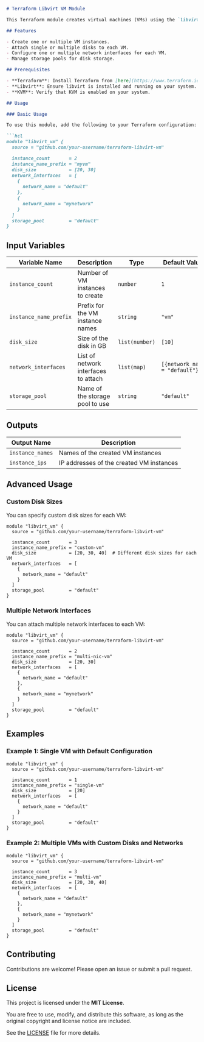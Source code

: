 ```markdown
# Terraform Libvirt VM Module

This Terraform module creates virtual machines (VMs) using the `libvirt` provider. It supports creating multiple VMs, attaching disks, and configuring network interfaces.

## Features

- Create one or multiple VM instances.
- Attach single or multiple disks to each VM.
- Configure one or multiple network interfaces for each VM.
- Manage storage pools for disk storage.

## Prerequisites

- **Terraform**: Install Terraform from [here](https://www.terraform.io/downloads.html).
- **Libvirt**: Ensure libvirt is installed and running on your system.
- **KVM**: Verify that KVM is enabled on your system.

## Usage

### Basic Usage

To use this module, add the following to your Terraform configuration:

```hcl
module "libvirt_vm" {
  source = "github.com/your-username/terraform-libvirt-vm"

  instance_count       = 2
  instance_name_prefix = "myvm"
  disk_size            = [20, 30]
  network_interfaces   = [
    {
      network_name = "default"
    },
    {
      network_name = "mynetwork"
    }
  ]
  storage_pool         = "default"
}
```

## Input Variables

| Variable Name         | Description                                | Type           | Default Value |
|----------------------|--------------------------------|--------------|--------------|
| `instance_count`    | Number of VM instances to create | `number`      | `1`          |
| `instance_name_prefix` | Prefix for the VM instance names | `string`      | `"vm"`       |
| `disk_size`         | Size of the disk in GB          | `list(number)` | `[10]`       |
| `network_interfaces` | List of network interfaces to attach | `list(map)`   | `[{network_name = "default"}]` |
| `storage_pool`      | Name of the storage pool to use | `string`      | `"default"`  |

## Outputs

| Output Name    | Description                        |
|---------------|--------------------------------|
| `instance_names` | Names of the created VM instances |
| `instance_ips`   | IP addresses of the created VM instances |

## Advanced Usage

### Custom Disk Sizes

You can specify custom disk sizes for each VM:

```hcl
module "libvirt_vm" {
  source = "github.com/your-username/terraform-libvirt-vm"

  instance_count       = 3
  instance_name_prefix = "custom-vm"
  disk_size            = [20, 30, 40]  # Different disk sizes for each VM
  network_interfaces   = [
    {
      network_name = "default"
    }
  ]
  storage_pool         = "default"
}
```

### Multiple Network Interfaces

You can attach multiple network interfaces to each VM:

```hcl
module "libvirt_vm" {
  source = "github.com/your-username/terraform-libvirt-vm"

  instance_count       = 2
  instance_name_prefix = "multi-nic-vm"
  disk_size            = [20, 30]
  network_interfaces   = [
    {
      network_name = "default"
    },
    {
      network_name = "mynetwork"
    }
  ]
  storage_pool         = "default"
}
```

## Examples

### Example 1: Single VM with Default Configuration

```hcl
module "libvirt_vm" {
  source = "github.com/your-username/terraform-libvirt-vm"

  instance_count       = 1
  instance_name_prefix = "single-vm"
  disk_size            = [20]
  network_interfaces   = [
    {
      network_name = "default"
    }
  ]
  storage_pool         = "default"
}
```

### Example 2: Multiple VMs with Custom Disks and Networks

```hcl
module "libvirt_vm" {
  source = "github.com/your-username/terraform-libvirt-vm"

  instance_count       = 3
  instance_name_prefix = "multi-vm"
  disk_size            = [20, 30, 40]
  network_interfaces   = [
    {
      network_name = "default"
    },
    {
      network_name = "mynetwork"
    }
  ]
  storage_pool         = "default"
}
```

## Contributing

Contributions are welcome! Please open an issue or submit a pull request.

## License

This project is licensed under the **MIT License**.

You are free to use, modify, and distribute this software, as long as the original copyright and license notice are included.

See the [LICENSE](LICENSE) file for more details.
```

